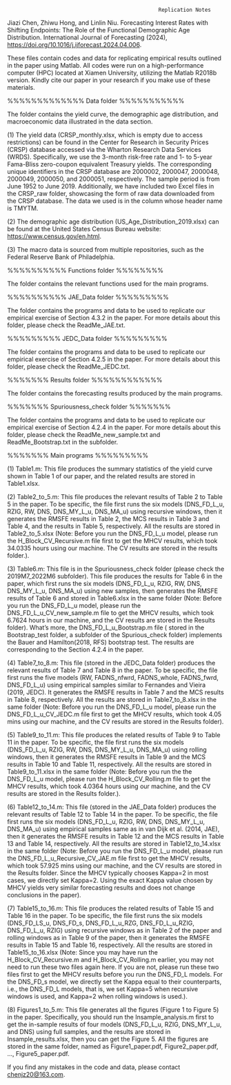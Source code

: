                                                      Replication Notes

Jiazi Chen, Zhiwu Hong, and Linlin Niu. Forecasting Interest Rates with Shifting Endpoints: The Role of the Functional Demographic Age Distribution. International Journal of Forecasting (2024), https://doi.org/10.1016/j.ijforecast.2024.04.006.

These files contain codes and data for replicating empirical results outlined in the paper using Matlab. All codes were run on a high-performance computer (HPC) located at Xiamen University, utilizing the Matlab R2018b version. Kindly cite our paper in your research if you make use of these materials.


%%%%%%%%%%%%% Data folder %%%%%%%%%%%

The folder contains the yield curve, the demographic age distribution, and macroeconomic data illustrated in the data section.

(1) The yield data (CRSP_monthly.xlsx, which is empty due to access restrictions) can be found in the Center for Research in Security Prices (CRSP) database accessed via the Wharton Research Data Services (WRDS). Specifically, we use the 3-month risk-free rate and 1- to 5-year Fama-Bliss zero-coupon equivalent Treasury yields. The corresponding unique identifiers in the CRSP database are 2000002, 2000047, 2000048, 2000049, 2000050, and 2000051, respectively. The sample period is from June 1952 to June 2019. Additionally, we have included two Excel files in the CRSP_raw folder, showcasing the form of raw data downloaded from the CRSP database. The data we used is in the column whose header name is TMYTM.

(2) The demographic age distribution (US_Age_Distribution_2019.xlsx) can be found at the United States Census Bureau website: https://www.census.gov/en.html.

(3) The macro data is sourced from multiple repositories, such as the Federal Reserve Bank of Philadelphia.


%%%%%%%%%% Functions folder %%%%%%%%

The folder contains the relevant functions used for the main programs.


%%%%%%%%%% JAE_Data folder %%%%%%%%%

The folder contains the programs and data to be used to replicate our empirical exercise of Section 4.3.2 in the paper. For more details about this folder, please check the ReadMe_JAE.txt. 


%%%%%%%%% JEDC_Data folder %%%%%%%%%


The folder contains the programs and data to be used to replicate our empirical exercise of Section 4.2.5 in the paper. For more details about this folder, please check the ReadMe_JEDC.txt.


%%%%%%% Results folder %%%%%%%%%%%%

The folder contains the forecasting results produced by the main programs.


%%%%%%% Spuriousness_check folder %%%%%%%

The folder contains the programs and data to be used to replicate our empirical exercise of Section 4.2.4 in the paper. For more details about this folder, please check the ReadMe_new_sample.txt and ReadMe_Bootstrap.txt in the subfolder.


%%%%%%%  Main programs %%%%%%%%%

(1)	Table1.m: This file produces the summary statistics of the yield curve shown in Table 1 of our paper, and the related results are stored in Table1.xlsx.

(2)	Table2_to_5.m: This file produces the relevant results of Table 2 to Table 5 in the paper. To be specific, the file first runs the six models (DNS_FD_L_u, RZIG, RW, DNS, DNS_MY_L_u, DNS_MA_u) using recursive windows, then it generates the RMSFE results in Table 2, the MCS results in Table 3 and Table 4, and the results in Table 5, respectively. All the results are stored in Table2_to_5.xlsx (Note: Before you run the DNS_FD_L_u model, please run the H_Block_CV_Recursive.m file first to get the MHCV results, which took 34.0335 hours using our machine. The CV results are stored in the results folder.). 

(3)	Table6.m: This file is in the Spuriousness_check folder (please check the 2019M7_2022M6 subfolder). This file produces the results for Table 6 in the paper, which first runs the six models (DNS_FD_L_u, RZIG, RW, DNS, DNS_MY_L_u, DNS_MA_u) using new samples, then generates the RMSFE results of Table 6 and stored in Table6.xlsx in the same folder (Note: Before you run the DNS_FD_L_u model, please run the DNS_FD_L_u_CV_new_sample.m file to get the MHCV results, which took 6.7624 hours in our machine, and the CV results are stored in the Results folder). What’s more, the DNS_FD_L_u_Bootstrap.m file ( stored in the Bootstrap_test folder, a subfolder of the Spurious_check folder) implements the Bauer and Hamilton(2018, RFS) bootstrap test. The results are corresponding to the Section 4.2.4 in the paper.

(4)	Table7_to_8.m: This file (stored in the JEDC_Data folder) produces the relevant results of Table 7 and Table 8 in the paper. To be specific, the file first runs the five models (RW, FADNS_nfwrd, FADNS_whole, FADNS_fwrd, DNS_FD_L_u) using empirical samples similar to Fernandes and Vieira (2019, JEDC). It generates the RMSFE results in Table 7 and the MCS results in Table 8, respectively. All the results are stored in Table7_to_8.xlsx in the same folder (Note: Before you run the DNS_FD_L_u model, please run the DNS_FD_L_u_CV_JEDC.m file first to get the MHCV results, which took 4.05 mins using our machine, and the CV results are stored in the Results folder).

(5)	Table9_to_11.m: This file produces the related results of Table 9 to Table 11 in the paper. To be specific, the file first runs the six models (DNS_FD_L_u, RZIG, RW, DNS, DNS_MY_L_u, DNS_MA_u) using rolling windows, then it generates the RMSFE results in Table 9 and the MCS results in Table 10 and Table 11, respectively. All the results are stored in Table9_to_11.xlsx in the same folder (Note: Before you run the the DNS_FD_L_u model, please run the H_Block_CV_Rolling.m file to get the MHCV results, which took 4.0364 hours using our machine, and the CV results are stored in the Results folder.).

(6)	Table12_to_14.m: This file (stored in the JAE_Data folder) produces the relevant results of Table 12 to Table 14 in the paper. To be specific, the file first runs the six models (DNS_FD_L_u, RZIG, RW, DNS, DNS_MY_L_u, DNS_MA_u) using empirical samples same as in van Dijk et al. (2014, JAE), then it generates the RMSFE results in Table 12 and the MCS results in Table 13 and Table 14, respectively. All the results are stored in Table12_to_14.xlsx in the same folder (Note: Before you run the DNS_FD_L_u model, please run the DNS_FD_L_u_Recursive_CV_JAE.m file first to get the MHCV results, which took 57.925 mins using our machine, and the CV results are stored in the Results folder. Since the MHCV typically chooses Kappa=2 in most cases, we directly set Kappa=2. Using the exact Kappa value chosen by MHCV yields very similar forecasting results and does not change conclusions in the paper).

(7)	Table15_to_16.m: This file produces the related results of Table 15 and Table 16 in the paper. To be specific, the file first runs the six models (DNS_FD_LS_u, DNS_FD_s, DNS_FD_L_u_RZG, DNS_FD_L_u_RZIG, DNS_FD_L_u, RZIG) using recursive windows as in Table 2 of the paper and rolling windows as in Table 9 of the paper, then it generates the RMSFE results in Table 15 and Table 16, respectively. All the results are stored in Table15_to_16.xlsx (Note: Since you may have run the H_Block_CV_Recursive.m and H_Block_CV_Rolling.m earlier, you may not need to run these two files again here. If you are not, please run these two files first to get the MHCV results before you run the DNS_FD_L models. For the DNS_FD_s model, we directly set the Kappa equal to their counterparts, i.e., the DNS_FD_L models, that is, we set Kappa=5 when recursive windows is used, and Kappa=2 when rolling windows is used.).

(8)	Figures1_to_5.m: This file generates all the figures (Figure 1 to Figure 5) in the paper. Specifically, you should run the Insample_analysis.m first to get the in-sample results of four models (DNS_FD_L_u, RZIG, DNS_MY_L_u, and DNS) using full samples, and the results are stored in Insample_results.xlsx, then you can get the Figure 5. All the figures are stored in the same folder, named as Figure1_paper.pdf, Figure2_paper.pdf, …, Figure5_paper.pdf.

If you find any mistakes in the code and data, please contact chenjz20@163.com.
